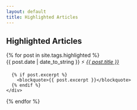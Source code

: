 ```yaml
---
layout: default
title: Highlighted Articles
---
```


## Highlighted Articles ##

<div id="posts">
  {% for post in site.tags.highlighted %}
    <div class="post">
      <time datetime="{{post.date | date_to_xmlschema}}">{{ post.date | date_to_string }}</time>
      <span class="separator">⚡</span>
      <cite><a href="{{ post.url }}">{{ post.title }}</a></cite>

      {% if post.excerpt %}
        <blockquote>{{ post.excerpt }}</blockquote>
      {% endif %}
    </div>
  {% endfor %}
</div>
